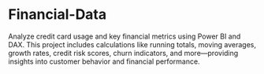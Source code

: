 # Financial-Data
Analyze credit card usage and key financial metrics using Power BI and DAX. This project includes calculations like running totals, moving averages, growth rates, credit risk scores, churn indicators, and more—providing insights into customer behavior and financial performance.
